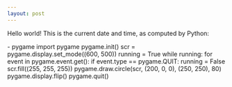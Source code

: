 ```yaml
---
layout: post
---
```


Hello world!
This is the current date and time, as computed by Python:


<html lang="en">
    <head>
      <script defer src="https://pyscript.net/alpha/pyscript.js"></script>
      <py-env>
        - pygame
      </py-env>
    </head>

  <body>
    <py-script>
import pygame
pygame.init()
scr = pygame.display.set_mode((600, 500))
running = True
while running:
    for event in pygame.event.get():
        if event.type == pygame.QUIT:
            running = False
    scr.fill((255, 255, 255))
    pygame.draw.circle(scr, (200, 0, 0), (250, 250), 80)
    pygame.display.flip()
pygame.quit()
    </py-script>
  </body>
</html>